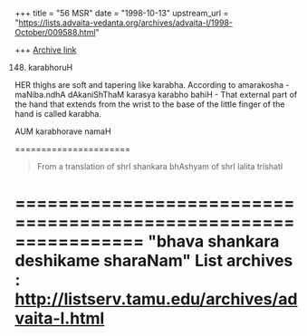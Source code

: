 +++
title = "56 MSR"
date = "1998-10-13"
upstream_url = "https://lists.advaita-vedanta.org/archives/advaita-l/1998-October/009588.html"

+++
[Archive link](https://lists.advaita-vedanta.org/archives/advaita-l/1998-October/009588.html)

148. karabhoruH

HER thighs are soft and tapering like karabha. According to
amarakosha - maNiba.ndhA dAkaniShThaM karasya karabho bahiH -
That external part of the hand that extends from the wrist to the
base of the little finger of the hand is called karabha.

AUM karabhorave namaH

======================
>From  a translation of
shrI shankara bhAshyam of shrI lalita trishatI

================================================================
"bhava shankara deshikame sharaNam"
List archives : http://listserv.tamu.edu/archives/advaita-l.html
================================================================


